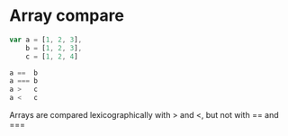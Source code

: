 # Array compare

```js
var a = [1, 2, 3],
    b = [1, 2, 3],
    c = [1, 2, 4]

a ==  b
a === b
a >   c
a <   c
```

Arrays are compared lexicographically with > and <, but not with == and ===
